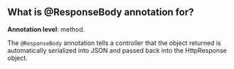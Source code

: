 ## What is @ResponseBody annotation for?
**Annotation level**: method.  

The `@ResponseBody` annotation tells a controller that the object returned is automatically serialized into JSON and passed back into the HttpResponse object.